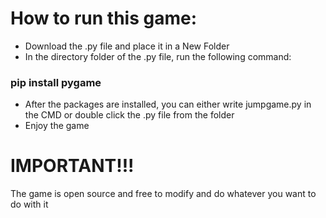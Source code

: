 <H1>How to run this game:</H1>

- Download the .py file and place it in a New Folder
- In the directory folder of the .py file, run the following command:

<h3>pip install pygame</h3>

- After the packages are installed, you can either write jumpgame.py in the CMD or double click the .py file from the folder
- Enjoy the game

<h1>IMPORTANT!!!</h1>

The game is open source and free to modify and do whatever you want to do with it 


